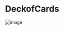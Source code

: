 # DeckofCards
![image](https://user-images.githubusercontent.com/73723370/170527925-dc9c9c57-6151-45b4-9b23-b848ec4e6fb6.png)
